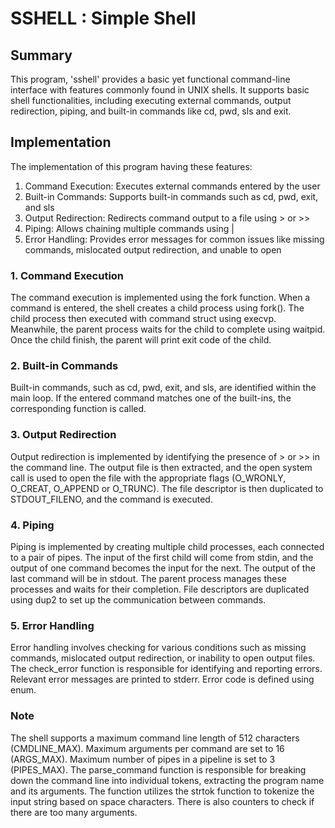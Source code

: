 # SSHELL : Simple Shell
## Summary
This program, 'sshell' provides a basic yet functional command-line interface with features commonly found in UNIX shells. It supports basic shell functionalities, including executing external commands, output redirection, piping, and built-in commands like cd, pwd, sls and exit.

## Implementation
The implementation of this program having these features:
1. Command Execution: Executes external commands entered by the user
2. Built-in Commands: Supports built-in commands such as cd, pwd, exit, and sls
3. Output Redirection: Redirects command output to a file using > or >>
4. Piping: Allows chaining multiple commands using |
5. Error Handling: Provides error messages for common issues like missing commands, mislocated output redirection, and unable to open 

### 1. Command Execution
The command execution is implemented using the fork function. When a command is entered, the shell creates a child process using fork(). The child process then executed with command struct using execvp. Meanwhile, the parent process waits for the child to complete using waitpid. Once the child finish, the parent will print exit code of the child.

### 2. Built-in Commands
Built-in commands, such as cd, pwd, exit, and sls, are identified within the main loop. If the entered command matches one of the built-ins, the corresponding function is called.

### 3. Output Redirection
Output redirection is implemented by identifying the presence of > or >> in the command line. The output file is then extracted, and the open system call is used to open the file with the appropriate flags (O_WRONLY, O_CREAT, O_APPEND or O_TRUNC). The file descriptor is then duplicated to STDOUT_FILENO, and the command is executed.

### 4. Piping
Piping is implemented by creating multiple child processes, each connected to a pair of pipes. The input of the first child will come from stdin, and the output of one command becomes the input for the next. The output of the last command will be in stdout. The parent process manages these processes and waits for their completion. File descriptors are duplicated using dup2 to set up the communication between commands. 

### 5. Error Handling
Error handling involves checking for various conditions such as missing commands, mislocated output redirection, or inability to open output files. The check_error function is responsible for identifying and reporting errors. Relevant error messages are printed to stderr. Error code is defined using enum.

### Note
The shell supports a maximum command line length of 512 characters (CMDLINE_MAX).
Maximum arguments per command are set to 16 (ARGS_MAX).
Maximum number of pipes in a pipeline is set to 3 (PIPES_MAX).
The parse_command function is responsible for breaking down the command line into individual tokens, extracting the program name and its arguments. The function utilizes the strtok function to tokenize the input string based on space characters. There is also counters to check if there are too many arguments.
